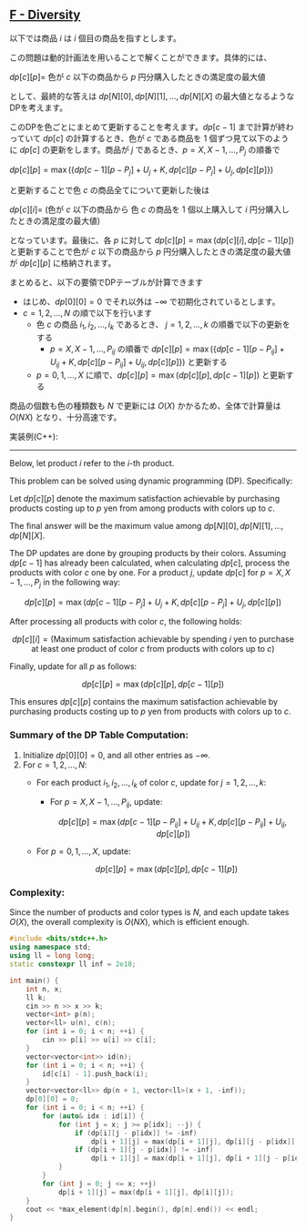 ## [F - Diversity](https://atcoder.jp/contests/abc383/tasks/abc383_f)

以下では商品 $i$ は $i$ 個目の商品を指すとします。

この問題は動的計画法を用いることで解くことができます。具体的には、

$dp[c][p]=$ 色が $c$ 以下の商品から $p$ 円分購入したときの満足度の最大値

として、最終的な答えは $dp[N][0], dp[N][1], \dots, dp[N][X]$ の最大値となるようなDPを考えます。

このDPを色ごとにまとめて更新することを考えます。$dp[c−1]$ まで計算が終わっていて $dp[c]$ の計算するとき、色が $c$ である商品を $1$ 個ずつ見て以下のように $dp[c]$ の更新をします。商品が $j$ であるとき、$p = X, X−1, \dots, P_j$ の順番で

$dp[c][p] = \max⁡(\{dp[c−1][p − P_j] + U_j + K, dp[c][p − P_j] + U_j, dp[c][p]\})$

と更新することで色 $c$ の商品全てについて更新した後は

$dp[c][i]=$ (色が $c$ 以下の商品から 色 $c$ の商品を $1$ 個以上購入して $i$ 円分購入したときの満足度の最大値)

となっています。最後に、各 $p$ に対して $dp[c][p] = \max⁡(dp[c][i],dp[c−1][p])$ と更新することで色が $c$ 以下の商品から $p$ 円分購入したときの満足度の最大値が $dp[c][p]$ に格納されます。

まとめると、以下の要領でDPテーブルが計算できます

* はじめ、$dp[0][0] = 0$ でそれ以外は $-\infty$ で初期化されているとします。
* $c = 1, 2, \dots, N$ の順で以下を行います
  * 色 $c$ の商品 $i_1, i_2, \dots, i_k$ であるとき、 $j = 1, 2, \dots ,k$ の順番で以下の更新をする
    * $p = X, X−1, \dots ,P_{ij}$ の順番で $dp[c][p] = \max⁡(\{dp[c−1][p−P_{ij}]+U_{ij} + K, dp[c][p−P_{ij}] + U_{ij}, dp[c][p]\})$ と更新する
  * $p = 0, 1, \dots , X$ に順で、$dp[c][p] = \max⁡(dp[c][p],dp[c−1][p])$ と更新する

商品の個数も色の種類数も $N$ で更新には $O(X)$ かかるため、全体で計算量は $O(NX)$ となり、十分高速です。

実装例(C++):

---

Below, let product $i$ refer to the $i$-th product.

This problem can be solved using dynamic programming (DP). Specifically:

Let $dp[c][p]$ denote the maximum satisfaction achievable by purchasing products costing up to $p$ yen from among products with colors up to $c$.

The final answer will be the maximum value among $dp[N][0], dp[N][1], \dots, dp[N][X]$.

The DP updates are done by grouping products by their colors. Assuming $dp[c-1]$ has already been calculated, when calculating $dp[c]$, process the products with color $c$ one by one. For a product $j$, update $dp[c]$ for $p = X, X-1, \dots, P_j$ in the following way:

$$
dp[c][p] = \max\left(dp[c-1][p - P_j] + U_j + K, \, dp[c][p - P_j] + U_j, \, dp[c][p]\right)
$$

After processing all products with color $c$, the following holds:

$$
dp[c][i] = \text{(Maximum satisfaction achievable by spending $i$ yen to purchase at least one product of color $c$ from products with colors up to $c$)}
$$

Finally, update for all $p$ as follows:

$$
dp[c][p] = \max(dp[c][p], dp[c-1][p])
$$

This ensures $dp[c][p]$ contains the maximum satisfaction achievable by purchasing products costing up to $p$ yen from products with colors up to $c$.

### Summary of the DP Table Computation:

1. Initialize $dp[0][0] = 0$, and all other entries as $-\infty$.
2. For $c = 1, 2, \dots, N$:
   - For each product $i_1, i_2, \dots, i_k$ of color $c$, update for $j = 1, 2, \dots, k$:
     - For $p = X, X-1, \dots, P_{ij}$, update:
       
       $$
       dp[c][p] = \max\left(dp[c-1][p-P_{ij}] + U_{ij} + K, \, dp[c][p-P_{ij}] + U_{ij}, \, dp[c][p]\right)
       $$
       
   - For $p = 0, 1, \dots, X$, update:

     $$
     dp[c][p] = \max(dp[c][p], dp[c-1][p])
     $$

### Complexity:

Since the number of products and color types is $N$, and each update takes $O(X)$, the overall complexity is $O(NX)$, which is efficient enough.

```cpp
#include <bits/stdc++.h>
using namespace std;
using ll = long long;
static constexpr ll inf = 2e18;

int main() {
    int n, x;
    ll k;
    cin >> n >> x >> k;
    vector<int> p(n);
    vector<ll> u(n), c(n);
    for (int i = 0; i < n; ++i) {
        cin >> p[i] >> u[i] >> c[i];
    }
    vector<vector<int>> id(n);
    for (int i = 0; i < n; ++i) {
        id[c[i] - 1].push_back(i);
    }
    vector<vector<ll>> dp(n + 1, vector<ll>(x + 1, -inf));
    dp[0][0] = 0;
    for (int i = 0; i < n; ++i) {
        for (auto& idx : id[i]) {
            for (int j = x; j >= p[idx]; --j) {
                if (dp[i][j - p[idx]] != -inf)
                    dp[i + 1][j] = max(dp[i + 1][j], dp[i][j - p[idx]] + u[idx] + k);
                if (dp[i + 1][j - p[idx]] != -inf)
                    dp[i + 1][j] = max(dp[i + 1][j], dp[i + 1][j - p[idx]] + u[idx]);
            }
        }
        for (int j = 0; j <= x; ++j)
            dp[i + 1][j] = max(dp[i + 1][j], dp[i][j]);
    }
    cout << *max_element(dp[n].begin(), dp[n].end()) << endl;
}
```
